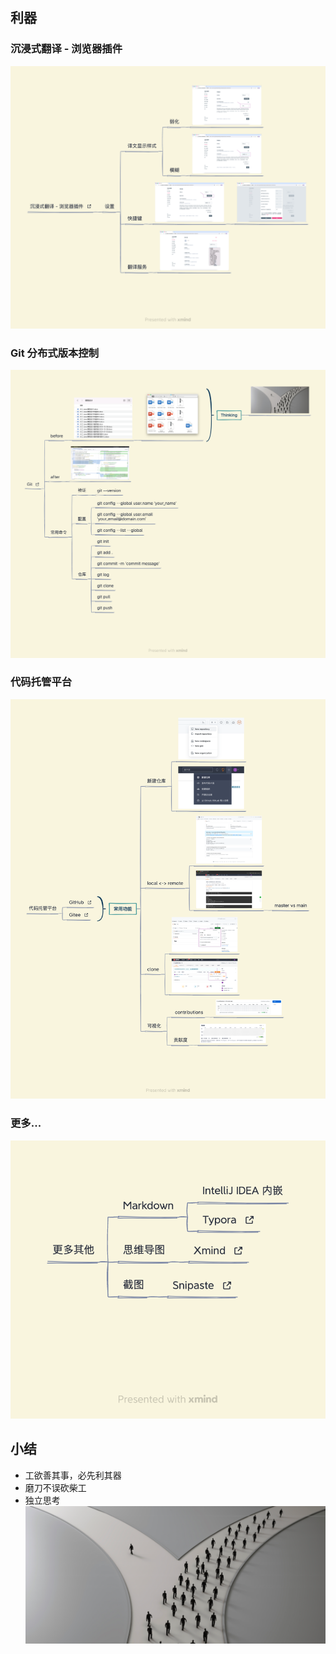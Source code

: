 ## 利器
### 沉浸式翻译 - 浏览器插件
![img_1.png](img_1.png)

### Git 分布式版本控制
![img_8.png](img_8.png)

### 代码托管平台
![img_9.png](img_9.png)

### 更多...
![img_10.png](img_10.png)
## 小结
- 工欲善其事，必先利其器
- 磨刀不误砍柴工
- 独立思考
![img_11.png](img_11.png)
